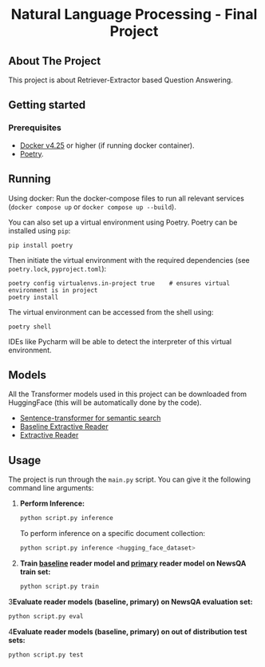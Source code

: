 <br />
<p align="center">
  <h1 align="center">Natural Language Processing - Final Project</h1>
    
  <p align="center">
  </p>
</p>

## About The Project
This project is about Retriever-Extractor based Question Answering.

## Getting started

### Prerequisites
- [Docker v4.25](https://www.docker.com/get-started) or higher (if running docker container).
- [Poetry](https://python-poetry.org/).
## Running
Using docker: Run the docker-compose files to run all relevant services (`docker compose up` or `docker compose up --build`).

You can also set up a virtual environment using Poetry. Poetry can  be installed using `pip`:
```
pip install poetry
```
Then initiate the virtual environment with the required dependencies (see `poetry.lock`, `pyproject.toml`):
```
poetry config virtualenvs.in-project true    # ensures virtual environment is in project
poetry install
```
The virtual environment can be accessed from the shell using:
```
poetry shell
```
IDEs like Pycharm will be able to detect the interpreter of this virtual environment.

## Models

All the Transformer models used in this project can be downloaded from HuggingFace (this will be automatically done by the code).
* [Sentence-transformer for semantic search](https://huggingface.co/sentence-transformers/multi-qa-mpnet-base-dot-v1)
* [Baseline Extractive Reader](https://huggingface.co/Matthijs0/DistilBERT)
* [Extractive Reader](https://huggingface.co/Matthijs0/Distilled-RoBERTa)

## Usage

The project is run through the `main.py` script. You can give it the following command line arguments:
1. **Perform Inference:**
   ```bash
   python script.py inference
   ```
   To perform inference on a specific document collection:
   ```bash
   python script.py inference <hugging_face_dataset>
   ```

2. **Train [baseline](https://huggingface.co/distilbert/distilbert-base-uncased) reader model and [primary](https://huggingface.co/deepset/roberta-base-squad2-distilled) reader model on NewsQA train set:**
   ```bash
   python script.py train
   ```

3**Evaluate reader models (baseline, primary) on NewsQA evaluation set:**
   ```bash
   python script.py eval
   ```

4**Evaluate reader models (baseline, primary) on out of distribution test sets:**
   ```bash
   python script.py test
   ```



